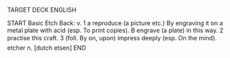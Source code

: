 TARGET DECK
ENGLISH

START
Basic
Etch
Back: v. 1 a reproduce (a picture etc.) By engraving it on a metal plate with acid (esp. To print copies). B engrave (a plate) in this way. 2 practise this craft. 3 (foll. By on, upon) impress deeply (esp. On the mind).  etcher n. [dutch etsen]
END
